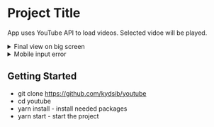 # Project Title

App uses YouTube API to load videos. Selected vidoe will be played.

<details>
<summary>Final view on big screen</summary>
<img width="1315" alt="Screenshot 2021-02-12 at 10 27 10" src="https://user-images.githubusercontent.com/43815295/107745381-e5fce480-6d1c-11eb-9c18-dcc2a3acb145.png">
</details>

<details>
<summary>Mobile input error</summary>
<img width="563" alt="Screenshot 2021-02-12 at 10 28 33" src="https://user-images.githubusercontent.com/43815295/107745516-1b093700-6d1d-11eb-8102-502c64431f77.png">
</details>

## Getting Started

-   git clone https://github.com/kydsib/youtube
-   cd youtube
-   yarn install - install needed packages
-   yarn start - start the project
